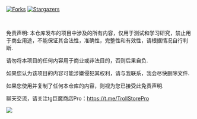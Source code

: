 <!-- PROJECT SHIELDS -->

[![Forks][forks-shield]][forks-url]
[![Stargazers][stars-shield]][stars-url]

<!-- PROJECT LOGO -->
<br />

免责声明: 本仓库发布的项目中涉及的所有内容，仅用于测试和学习研究，禁止用于商业用途，不能保证其合法性，准确性，完整性和有效性，请根据情况自行判断.

请勿将本项目的任何内容用于商业或非法目的，否则后果自负.

如果您认为该项目的内容可能涉嫌侵犯其权利，请与我联系，我会尽快删除文件.

如果您使用并复制了任何本仓库的内容，则视为您已接受此免责声明.

聊天交流，请关注tg巨魔商店Pro：https://t.me/TrollStorePro

![](http://profile-counter.glitch.me/evilbutcher/count.svg)

<!-- links -->
[your-project-path]:wwg135/wwg135.github.io
[forks-shield]: https://img.shields.io/github/forks/wwg135/wwg135.github.io.svg?style=flat-square
[forks-url]: https://github.com/wwg135/wwg135.github.io/network/members
[stars-shield]: https://img.shields.io/github/stars/wwg135/wwg135.github.io.svg?style=flat-square
[stars-url]: https://github.com/wwg135/wwg135.github.io/stargazers
